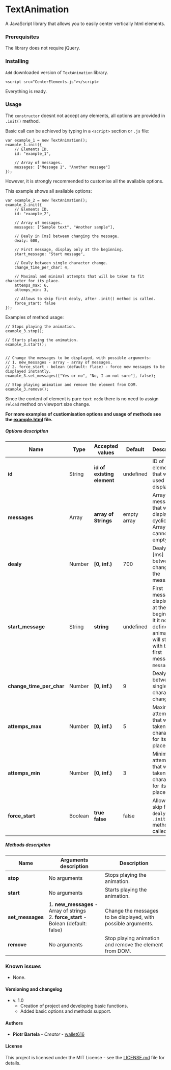 # TextAnimation

A JavaScript library that allows you to easily center vertically html elements.

### Prerequisites

The library does not require jQuery.

### Installing

`Add` downloaded version of `TextAnimation` library.

```
<script src="CenterElements.js"></script>
```

Everything is ready.

### Usage

The `constructor` doesnt not accept any elements, all options are provided in `.init()` method.

Basic call can be achieved by typing in a `<script>` section or `.js` file:

```
var example_1 = new TextAnimation();
example_1.init({
    // Elements ID.
    id: "example_1",

    // Array of messages.
    messages: ["Message 1", "Another message"]
});
```

However, it is strongly recommended to customise all the available options.

This example shows all avaliable options:

```
var example_2 = new TextAnimation();
example_2.init({
    // Elements ID.
    id: "example_2",
        
    // Array of messages.
    messages: ["Sample text", "Another sample"],

    // Dealy in [ms] between changing the message.
    dealy: 600,

    // First message, display only at the beginning.
    start_message: "Start message",

    // Dealy between single character change.
    change_time_per_char: 4,

    // Maximal and minimal attempts that will be taken to fit character for its place.
    attemps_max: 6,
    attemps_min: 3,

    // Allows to skip first dealy, after .init() method is called.
    force_start: false
});
```

Examples of method usage: 

```
// Stops playing the animation.
example_3.stop();

// Starts playing the animation.
example_3.start();


// Change the messages to be displayed, with possible arguments:
// 1. new_messages - array - array of messages.
// 2. force_start - bolean (default: flase) - force new messages to be displayed instantly.
example_3.set_messages(["Yes or no", "No, I am not sure"], false);

// Stop playing animation and remove the element from DOM.
example_3.remove();
```

Since the content of element is pure `text node` there is no need to assign `reload` method on viewport size change.

**For more examples of custiomisation options and usage of methods see the [example.html](example.html) file.**

##### Options description

| Name                     	| Type    	| Accepted values            	| Default     	| Description                                                                                                                     	|
|--------------------------	|---------	|----------------------------	|-------------	|---------------------------------------------------------------------------------------------------------------------------------	|
| **id**                   	| String  	| **id of existing element** 	| undefined   	| ID of element that will be used to display text.                                                                                	|
| **messages**             	| Array   	| **array of Strings**       	| empty array 	| Array of messages that will be displayed cyclically. <br>Array cannot be empty.                                                 	|
| **dealy**                	| Number  	| **[0, inf.)**              	| 700         	| Dealy in [ms] between changing the message.                                                                                     	|
| **start_message**        	| String  	| **string**                 	| undefined   	| First message, display only at the beginning. <br>It it not defined, animation will start with the first message of `messages`. 	|
| **change_time_per_char** 	| Number  	| **[0, inf.)**              	| 9           	| Dealy between single character change.                                                                                          	|
| **attemps_max**          	| Number  	| **[0, inf.)**              	| 5           	| Maximal attempts that will be taken to fit character for its place.                                                             	|
| **attemps_min**          	| Number  	| **[0, inf.)**              	| 3           	| Minimal attempts that will be taken to fit character for its place.                                                             	|
| **force_start**          	| Boolean 	| **true** <br>**false**     	| false       	| Allows to skip first `dealy`, after `.init()` method is called.             

##### Methods description

| Name             	| Arguments description                                                                    	| Description                                                     	|
|------------------	|------------------------------------------------------------------------------------------	|-----------------------------------------------------------------	|
| **stop**         	| No arguments                                                                             	| Stops playing the animation.                                    	|
| **start**        	| No arguments                                                                             	| Starts playing the animation.                                   	|
| **set_messages** 	| 1. **new_messages** - Array of strings <br> 2. **force_start** - Bolean (default: false) 	| Change the messages to be displayed, with possible arguments.   	|
| **remove**       	| No arguments                                                                             	| Stop playing animation and remove the element from DOM.         	|

### Known issues

* None.

#### Versioning and changelog

* v. 1.0
    - Creation of project and developing basic functions. 
    - Added basic options and methods support. 

#### Authors

* **Piotr Bartela** - *Creator* - [wallet616](https://github.com/wallet616)

#### License

This project is licensed under the MIT License - see the [LICENSE.md](LICENSE.md) file for details.